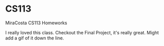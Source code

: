 # CS113
MiraCosta CS113 Homeworks

I really loved this class. Checkout the Final Project, it's really great. Might add a gif of it down the line.
